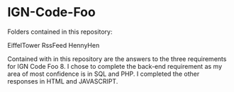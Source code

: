 # IGN-Code-Foo

Folders contained in this repository:

EiffelTower
RssFeed
HennyHen

Contained with in this repository are the answers to the three requirements for IGN Code Foo 8.  I chose to complete the back-end        requirement as my area of most confidence is in SQL and PHP. I completed the other responses in HTML and JAVASCRIPT.  
